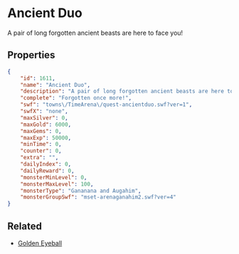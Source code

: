 # Ancient Duo

A pair of long forgotten ancient beasts are here to face you!

## Properties

```json
{
    "id": 1611,
    "name": "Ancient Duo",
    "description": "A pair of long forgotten ancient beasts are here to face you!",
    "complete": "Forgotten once more!",
    "swf": "towns\/TimeArena\/quest-ancientduo.swf?ver=1",
    "swfX": "none",
    "maxSilver": 0,
    "maxGold": 6000,
    "maxGems": 0,
    "maxExp": 50000,
    "minTime": 0,
    "counter": 0,
    "extra": "",
    "dailyIndex": 0,
    "dailyReward": 0,
    "monsterMinLevel": 0,
    "monsterMaxLevel": 100,
    "monsterType": "Gananana and Augahim",
    "monsterGroupSwf": "mset-arenaganahim2.swf?ver=4"
}
```

## Related

- [Golden Eyeball](../items/18676-golden-eyeball.md)

